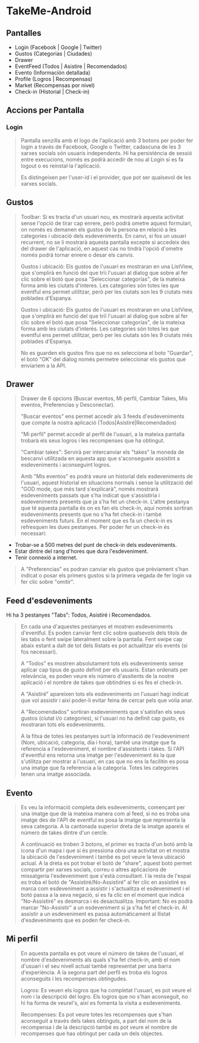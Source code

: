 # TakeMe-Android

## Pantalles
  - Login (Facebook | Google | Twitter)
  - Gustos (Categorias | Ciudades)
  - Drawer
  - EventFeed (Todos | Asistire | Recomendados)
  - Evento (Información detallada)
  - Profile (Logros | Recompensas)
  - Market (Recompensas por nivel)
  - Check-in (Historial | Check-in)
  
## Accions per Pantalla
### Login
  > Pantalla senzilla amb el logo de l'aplicació amb 3 botons per poder fer login a través de Facebook, Google o Twitter, cadascuna de les 3 xarxes socials són usuaris independents. Hi ha persistència de sessió entre execucions, només es podrà accedir de nou al Login si es fa logout o es reinstal·la l'aplicació.
>
> Es distingeixen per l'user-id i el provider, que pot ser qualsevol de les xarxes socials.

## Gustos
  > Toolbar: Si es tracta d'un usuari nou, es mostrarà aquesta activitat sense l'opció de tirar cap enrere, però podrà ometre aquest formulari, on només es demanen els gustos de la persona en relació a les categories i ubicació dels esdeveniments. En canvi, si fos un usuari recurrent, no se li mostrarà aquesta pantalla excepte si accedeix des del drawer de l'aplicació, en aquest cas no tindrà l'opció d'ometre només podrà tornar enrere o desar els canvis.
  >
  > Gustos i ubicació: Els gustos de l'usuari es mostraran en una ListView, que s'omplirà en funció del que trïi l'usuari al dialog que sobre al fer clic sobre el botó que posa "Seleccionar categorías", de la mateixa forma amb les ciutats d'interes. Les categories són totes les que eventful ens permet utilitzar, però per les ciutats son les 9 ciutats més poblades d'Espanya.
  >
  > Gustos i ubicació: Els gustos de l'usuari es mostraran en una ListView, que s'omplirà en funció del que triï l'usuari al dialog que sobre al fer clic sobre el botó que posa "Seleccionar categorías", de la mateixa forma amb les ciutats d'interès. Les categories són totes les que eventful ens permet utilitzar, però per les ciutats són les 9 ciutats més poblades d'Espanya.
  >
  > No es guarden els gustos fins que no es selecciona el boto "Guardar", el botó "OK" del dialog només permetre seleccionar els gustos que enviariem a la API.
  
## Drawer
  > Drawer de 6 opcions (Buscar eventos, Mi perfil, Cambiar Takes, Mis eventos, Preferencias y Desconectar).
  >
  > "Buscar eventos" ens permet accedir als 3 feeds d'esdeveniments que compte la nostra aplicació (Todos|Asistiré|Recomendados)
  >
  > "Mi perfil" permet accedir al perfil de l'usuari, a la mateixa pantalla trobarà els seus logros i les recompenses que ha obtingut.
  >
  > "Cambiar takes": Servirà per intercanviar els "takes" la moneda de bescanvi utilitzada en aquesta app que s'aconsegueix assistint a esdeveniments i aconseguint logros.
  >
  > Amb "Mis eventos" es podrà veure un historial dels esdeveniments de l'usuari, aquest historial en situacions normals i sense la utilització del "GOD mode, que més tard s'explicarà", només mostrarà esdeveniments passats que s'ha indicat que s'assistiria i esdeveniments presents que ja s'ha fet un check-in. L'altre pestanya que té aquesta pantalla és on es fan els check-in, aquí només sortiran esdeveniments presents que no s'ha fet check-in i també esdeveniments futurs. En el moment que es fa un check-in es refresquen les dues pestanyes.
  > Per poder fer un check-in és necessari:
  - Trobar-se a 500 metres del punt de check-in dels esdeveniments.
  - Estar dintre del rang d'hores que dura l'esdeveniment.
  - Tenir connexió a internet.
  >
  > A "Preferencias" es podran canviar els gustos que prèviament s'han indicat o posar els primers gustos si la primera vegada de fer login va fer clic sobre "omitir".
  
## Feed d'esdeveniments
  Hi ha 3 pestanyes "Tabs": Todos, Asistiré i Recomendados.
  >
  > En cada una d'aquestes pestanyes et mostren esdeveniments d'eventful. Es poden canviar fent clic sobre qualsevols dels titols de les tabs o fent swipe lateralment sobre la pantalla. Fent swipe cap abaix estant a dalt de tot dels llistats es pot actualitzar els events (si fos necessari).
  >
  > A "Todos" es mostren absolutament tots els esdeveniments sense aplicar cap tipus de gusto definit per els usuaris. Estan ordenats per relevància, es poden veure els número d'assitents de la nostre aplicació i el nombre de takes que obtindries si es fes el check-in.
  >
  > A "Asistiré" apareixen tots els esdeveniments on l'usuari hagi indicat que vol assistir i així poder-li evitar feina de cercar pels que volia anar.
  >
  > A "Recomendados" sortiran esdeveniments que s'satisfan els seus gustos (ciutat i/o categories), si l'usuari no ha definit cap gusto, es mostraran tots els esdeveniments.
  >
  > A la fitxa de totes les pestanyes surt la informació de l'esdeveniment (Nom, ubicació, categoria, dia i hora), també una imatge que fa referencia a l'esdeveniment, el nombre d'assistents i takes. Si l'API d'eventful ens retorna una imatge per l'esdeveniment és la que s'utilitza per mostrar a l'usuari, en cas que no ens la facilitin es posa una imatge que fa referencia a la categoria. Totes les categories tenen una imatge associada.
  
## Evento
  > Es veu la informació completa dels esdeveniments, començant per una imatge que de la mateixa manera com al feed, si no es troba una imatge des de l'API de eventful es posa la imatge que representa la seva categoria. A la cantonada superior dreta de la imatge apareix el número de takes dintre d'un cercle.
  >
  > A continuació es troben 3 botons, el primer es tracta d'un botó amb la icona d'un mapa i que si és pressiona obra una activitat on et mostra la ubicació de l'esdeveniment i també es pot veure la teva ubicació actual. A la dreta es pot trobar el botó de "share", aquest botó permet compartir per xarxes socials, correu o altres aplicacions de missatgeria l'esdeveniment que s'està consultant. I la resta de l'espai es troba el botó de "Assistiré/No-Assistiré" al fer clic en assistiré es marca com esdeveniment a assistir i s'actualitza el esdeveniment i el botó passa a la seva negació, si es fa clic en el moment que indica "No-Assistiré" es desmarca i és desactualitza. Important: No es podrà marcar "No-Assistir" a un esdeveniment si ja s'ha fet el check-in. Al assistir a un esdeveniment es passa automàticament al llistat d'esdeveniments que es poden fer check-in.
  
## Mi perfil
  > En aquesta pantalla es pot veure el número de takes de l'usuari, el nombre d'esdeveniments als quals s'ha fet check-in, amb el nom d'usuari i el seu nivell actual també representat per una barra d'experiència. A la segona part del perfil es troba els logros aconseguits i les recompenses obtingudes.
  >
  > Logros: Es veuen els logros que ha completat l'usuari, es pot veure el nom i la descripció del logro. Els logros que no s'han aconseguit, no hi ha forma de veurel's, així es fomenta la visita a esdeveniments.
  >
  > Recompenses: Es pot veure totes les recompenses que s'han aconseguit a través dels takes obtinguts, a part del nom de la recompensa i de la descripció també es pot veure el nombre de recompenses que has obtingut per cada un dels objectes.
